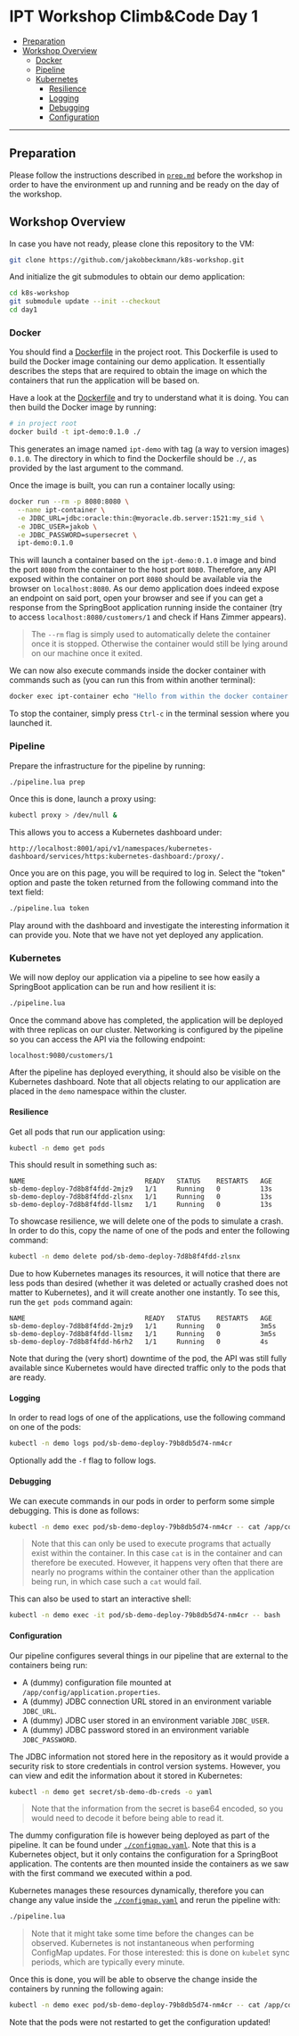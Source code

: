 # IPT Workshop Climb&Code Day 1

* [Preparation](#preparation)
* [Workshop Overview](#workshop-overview)
  * [Docker](#docker)
  * [Pipeline](#pipeline)
  * [Kubernetes](#kubernetes)
    * [Resilience](#resilience)
    * [Logging](#logging)
    * [Debugging](#debugging)
    * [Configuration](#configuration)

---

## Preparation

Please follow the instructions described in [`prep.md`][0] before the workshop in order to have the
environment up and running and be ready on the day of the workshop.

[0]: ../prep.md

## Workshop Overview

In case you have not ready, please clone this repository to the VM:

```bash
git clone https://github.com/jakobbeckmann/k8s-workshop.git
```

And initialize the git submodules to obtain our demo application:

```bash
cd k8s-workshop
git submodule update --init --checkout
cd day1
```

### Docker

You should find a [Dockerfile][1] in the project root. This Dockerfile is used to build the Docker
image containing our demo application. It essentially describes the steps that are required to
obtain the image on which the containers that run the application will be based on.

Have a look at the [Dockerfile][1] and try to understand what it is doing. You can then build the
Docker image by running:

```bash
# in project root
docker build -t ipt-demo:0.1.0 ./
```

This generates an image named `ipt-demo` with tag (a way to version images) `0.1.0`. The directory
in which to find the Dockerfile should be `./`, as provided by the last argument to the command.

Once the image is built, you can run a container locally using:

```bash
docker run --rm -p 8080:8080 \
  --name ipt-container \
  -e JDBC_URL=jdbc:oracle:thin:@myoracle.db.server:1521:my_sid \
  -e JDBC_USER=jakob \
  -e JDBC_PASSWORD=supersecret \
  ipt-demo:0.1.0
```

This will launch a container based on the `ipt-demo:0.1.0` image and bind the port `8080` from the
container to the host port `8080`. Therefore, any API exposed within the container on port `8080`
should be available via the browser on `localhost:8080`. As our demo application does indeed expose
an endpoint on said port, open your browser and see if you can get a response from the SpringBoot
application running inside the container (try to access `localhost:8080/customers/1` and check if
Hans Zimmer appears).

> The `--rm` flag is simply used to automatically delete the container once it is stopped. Otherwise
> the container would still be lying around on our machine once it exited.

We can now also execute commands inside the docker container with commands such as (you can run this
from within another terminal):

```bash
docker exec ipt-container echo "Hello from within the docker container!"
```

To stop the container, simply press `Ctrl-c` in the terminal session where you launched it.

[1]: ./Dockerfile

### Pipeline

Prepare the infrastructure for the pipeline by running:

```bash
./pipeline.lua prep
```

Once this is done, launch a proxy using:

```bash
kubectl proxy > /dev/null &
```

This allows you to access a Kubernetes dashboard under:

```
http://localhost:8001/api/v1/namespaces/kubernetes-dashboard/services/https:kubernetes-dashboard:/proxy/.
```

Once you are on this page, you will be required to log in. Select the "token" option and paste the
token returned from the following command into the text field:

```bash
./pipeline.lua token
```

Play around with the dashboard and investigate the interesting information it can provide you. Note
that we have not yet deployed any application.

### Kubernetes

We will now deploy our application via a pipeline to see how easily a SpringBoot application can be
run and how resilient it is:

```bash
./pipeline.lua
```

Once the command above has completed, the application will be deployed with three replicas on our
cluster. Networking is configured by the pipeline so you can access the API via the following
endpoint:

```
localhost:9080/customers/1
```

After the pipeline has deployed everything, it should also be visible on the Kubernetes dashboard.
Note that all objects relating to our application are placed in the `demo` namespace within the
cluster.

#### Resilience

Get all pods that run our application using:

```bash
kubectl -n demo get pods
```

This should result in something such as:

```
NAME                              READY   STATUS    RESTARTS   AGE
sb-demo-deploy-7d8b8f4fdd-2mjz9   1/1     Running   0          13s
sb-demo-deploy-7d8b8f4fdd-zlsnx   1/1     Running   0          13s
sb-demo-deploy-7d8b8f4fdd-llsmz   1/1     Running   0          13s
```

To showcase resilience, we will delete one of the pods to simulate a crash. In order to do this,
copy the name of one of the pods and enter the following command:

```bash
kubectl -n demo delete pod/sb-demo-deploy-7d8b8f4fdd-zlsnx
```

Due to how Kubernetes manages its resources, it will notice that there are less pods than desired
(whether it was deleted or actually crashed does not matter to Kubernetes), and it will create
another one instantly. To see this, run the `get pods` command again:

```
NAME                              READY   STATUS    RESTARTS   AGE
sb-demo-deploy-7d8b8f4fdd-2mjz9   1/1     Running   0          3m5s
sb-demo-deploy-7d8b8f4fdd-llsmz   1/1     Running   0          3m5s
sb-demo-deploy-7d8b8f4fdd-h6rh2   1/1     Running   0          4s
```

Note that during the (very short) downtime of the pod, the API was still fully available since
Kubernetes would have directed traffic only to the pods that are ready.

#### Logging

In order to read logs of one of the applications, use the following command on one of the pods:

```bash
kubectl -n demo logs pod/sb-demo-deploy-79b8db5d74-nm4cr
```

Optionally add the `-f` flag to follow logs.

#### Debugging

We can execute commands in our pods in order to perform some simple debugging. This is done as
follows:

```bash
kubectl -n demo exec pod/sb-demo-deploy-79b8db5d74-nm4cr -- cat /app/config/application.properties
```

> Note that this can only be used to execute programs that actually exist within the container. In
> this case `cat` is in the container and can therefore be executed. However, it happens very often
> that there are nearly no programs within the container other than the application being run, in
> which case such a `cat` would fail.

This can also be used to start an interactive shell:

```bash
kubectl -n demo exec -it pod/sb-demo-deploy-79b8db5d74-nm4cr -- bash
```

#### Configuration

Our pipeline configures several things in our pipeline that are external to the containers being
run:

- A (dummy) configuration file mounted at `/app/config/application.properties`.
- A (dummy) JDBC connection URL stored in an environment variable `JDBC_URL`.
- A (dummy) JDBC user stored in an environment variable `JDBC_USER`.
- A (dummy) JDBC password stored in an environment variable `JDBC_PASSWORD`.

The JDBC information not stored here in the repository as it would provide a security risk to store
credentials in control version systems. However, you can view and edit the information about it
stored in Kubernetes:

```bash
kubectl -n demo get secret/sb-demo-db-creds -o yaml
```

> Note that the information from the secret is base64 encoded, so you would need to decode it before
> being able to read it.

The dummy configuration file is however being deployed as part of the pipeline. It can be found
under [`./configmap.yaml`][configmap]. Note that this is a Kubernetes object, but it only contains
the configuration for a SpringBoot application. The contents are then mounted inside the containers
as we saw with the first command we executed within a pod.

Kubernetes manages these resources dynamically, therefore you can change any value inside the
[`./configmap.yaml`][configmap] and rerun the pipeline with:

```bash
./pipeline.lua
```

> Note that it might take some time before the changes can be observed. Kubernetes is not
> instantaneous when performing ConfigMap updates. For those interested: this is done on `kubelet`
> sync periods, which are typically every minute.

Once this is done, you will be able to observe the change inside the containers by running the
following again:

```bash
kubectl -n demo exec pod/sb-demo-deploy-79b8db5d74-nm4cr -- cat /app/config/application.properties
```

Note that the pods were not restarted to get the configuration updated!

[configmap]: ./configmap.yaml
